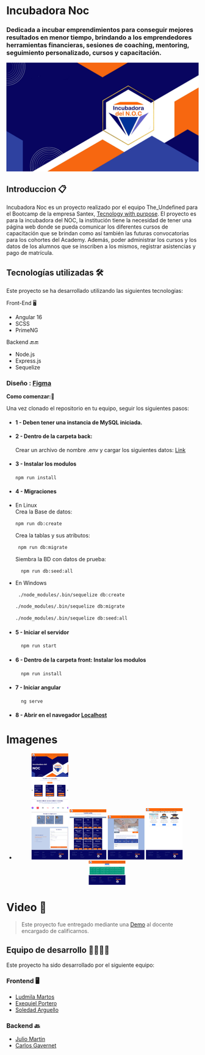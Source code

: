 # Incubadora Noc
### Dedicada a incubar emprendimientos para conseguir mejores resultados en menor tiempo, brindando a los emprendedores herramientas financieras, sesiones de coaching, mentoring, seguimiento personalizado, cursos y capacitación. 
<div align="center">
  <img src="https://github.com/Ludmimar/Incubadora_Noc/blob/main/front/src/assets/img/bannerIncubadora.png" alt="Incubadora">
</div>

## Introduccion 📋

Incubadora Noc es un proyecto realizado por el equipo The_Undefined para el Bootcamp de la empresa Santex, [Tecnology with purpose](https://technologywithpurpose.org/).
El proyecto es para la incubadora del NOC, la institución tiene la necesidad de tener una página web donde se pueda comunicar los diferentes cursos de capacitación que se brindan como así también las futuras convocatorias para los cohortes del Academy.
Además, poder administrar los cursos y los datos de los alumnos que se inscriben a los mismos, registrar asistencias y pago de matrícula.


## Tecnologías utilizadas 🛠️

Este proyecto se ha desarrollado utilizando las siguientes tecnologías:

Front-End 🖥️

- Angular 16
- SCSS
- PrimeNG

Backend 🔙🔚

- Node.js
- Express.js
- Sequelize

### Diseño : [Figma](https://www.figma.com/file/bv4gh3wcgx3WWsxWI9qZiX/The-Undefined?type=design&node-id=1-3&mode=design)

**Como comenzar:**🚀

Una vez clonado el repositorio en tu equipo, seguir los siguientes pasos:
- #### 1 - Deben tener una instancia de MySQL iniciada.
- #### 2 - Dentro de la carpeta back:
    Crear un archivo de nombre .env y cargar los siguientes datos: [Link](https://github.com/Ludmimar/Incubadora_Noc/blob/main/Archivo%20a%20crear.txt)
- #### 3 - Instalar los modulos
  ```bash
  npm run install
   ``` 
- #### 4 - Migraciones
- En Linux      
  Crea la Base de datos:
    ```bash
    npm run db:create
    ```     
  Crea la tablas y sus atributos:
   ```bash
    npm run db:migrate
    ```
     
  Siembra la BD con datos de prueba:
  ```bash
    npm run db:seed:all
  ```
  
- En Windows
   ```bash
    ./node_modules/.bin/sequelize db:create  
   ```
   ```bash
   ./node_modules/.bin/sequelize db:migrate
   ```
   ```bash
   ./node_modules/.bin/sequelize db:seed:all
   ```


- #### 5 - Iniciar el servidor
  ```bash
    npm run start
  ```

- #### 6 - Dentro de la carpeta front: Instalar los modulos
  ```bash
    npm run install
  ```

- #### 7 - Iniciar angular
  ```bash
    ng serve
  ```

- #### 8 - Abrir en el navegador [Localhost](http://localhost:4200/)


# **Imagenes**

- <div align="center">
  <img src="https://raw.githubusercontent.com/Ludmimar/Incubadora_Noc/main/img_proyect/home.png" alt="Home" Style="width: 20%">
  <img src="https://raw.githubusercontent.com/Ludmimar/Incubadora_Noc/main/img_proyect/all-courses.png" alt="Todos los cursos" Style="width: 20%">
  <img src="https://raw.githubusercontent.com/Ludmimar/Incubadora_Noc/main/img_proyect/courses.png" alt="Detalle de un Curso" Style="width: 20%">
  <img src="https://raw.githubusercontent.com/Ludmimar/Incubadora_Noc/main/img_proyect/adminPlatform.png" alt="Plataforma Administrador" Style="width: 20%">
  <img src="https://raw.githubusercontent.com/Ludmimar/Incubadora_Noc/main/img_proyect/crud-students.png" alt="Crud Estudiantes" Style="width: 20%">
</div>



# **Video** 🎥

> Este proyecto fue entregado mediante una [Demo](https://www.youtube.com/playlist?list=PLHYbcawDSCphxXIGliFUQmgshn3yt4Zid) al docente encargado de calificarnos.


## Equipo de desarrollo 👨‍🔧👩‍🔧

Este proyecto ha sido desarrollado por el siguiente equipo:
### Frontend 🖥️
- [Ludmila Martos](https://www.linkedin.com/in/ludmila-martos/) 
- [Exequiel Portero](https://www.linkedin.com/in/exequiel-portero/) 
- [Soledad Arguello](https://www.linkedin.com/in/soledad-arguello/)
### Backend 🔙
- [Julio Martin](https://www.linkedin.com/in/julio-martin/) 
- [Carlos Gavernet](https://www.linkedin.com/in/cgavernet/)
